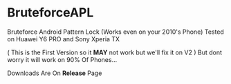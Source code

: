 # BruteforceAPL
Bruteforce Android Pattern Lock
(Works even on your 2010's Phone)
Tested on Huawei Y6 PRO and Sony Xperia TX

( This is the First Version so it **MAY** not work but we'll fix it on V2 )
But dont worry it will work on 90% Of Phones...

Downloads Are On **Release** Page
